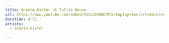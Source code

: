 ```yaml
---
title: Anselm Kiefer at Tullie House
url: https://www.youtube.com/embed/hQzz3H0bBhM?autoplay=1&start=0&rel=0
duration: 4'31''
artists:
  - anselm-kiefer

---
```


